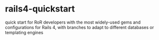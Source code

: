 rails4-quickstart
=================

quick start for RoR developers with the most widely-used gems and configurations for Rails 4, with branches to adapt to different databases or templating engines
